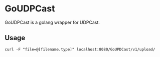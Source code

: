 # GoUDPCast

GoUDPCast is a golang wrapper for UDPCast.

## Usage 

`curl -F "file=@[filename.type]" localhost:8080/GoUPDCast/v1/upload/`

